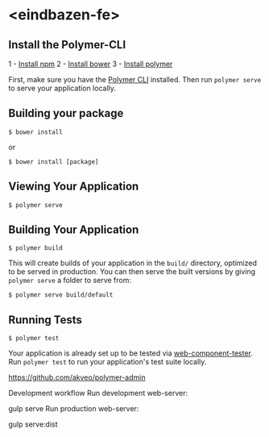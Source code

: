 # \<eindbazen-fe\>



## Install the Polymer-CLI
1 - [Install npm](https://www.npmjs.com/get-npm)
2 - [Install bower](https://bower.io/)
3 - [Install polymer](https://www.polymer-project.org/2.0/start/install-2-0)
 
First, make sure you have the [Polymer CLI](https://www.npmjs.com/package/polymer-cli) installed. Then run `polymer serve` to serve your application locally.

## Building your package

```
$ bower install
```
or
```
$ bower install [package]
```

## Viewing Your Application

```
$ polymer serve
```

## Building Your Application

```
$ polymer build
```

This will create builds of your application in the `build/` directory, optimized to be served in production. You can then serve the built versions by giving `polymer serve` a folder to serve from:

```
$ polymer serve build/default
```

## Running Tests

```
$ polymer test
```

Your application is already set up to be tested via [web-component-tester](https://github.com/Polymer/web-component-tester). Run `polymer test` to run your application's test suite locally.

https://github.com/akveo/polymer-admin

Development workflow
Run development web-server:

gulp serve
Run production web-server:

gulp serve:dist
